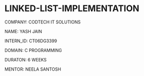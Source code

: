 # LINKED-LIST-IMPLEMENTATION

COMPANY: CODTECH IT SOLUTIONS

NAME: YASH JAIN

INTERN_ID: CT06DG3399

DOMAIN: C PROGRAMMING

DURATON: 6 WEEKS

MENTOR: NEELA SANTOSH
